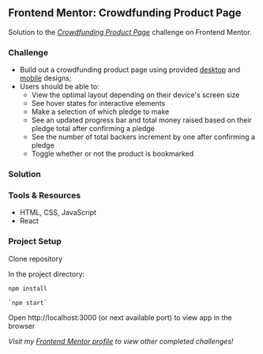 ## Frontend Mentor: Crowdfunding Product Page

Solution to the _[Crowdfunding Product Page](https://www.frontendmentor.io/challenges/crowdfunding-product-page-7uvcZe7ZR)_ challenge on Frontend Mentor.

### Challenge

- Build out a crowdfunding product page using provided [desktop](/fem-assets/design/desktop-design.jpg) and [mobile](/fem-assets/design/mobile-design.jpg) designs;
- Users should be able to:
  - View the optimal layout depending on their device's screen size
  - See hover states for interactive elements
  - Make a selection of which pledge to make
  - See an updated progress bar and total money raised based on their pledge total after confirming a pledge
  - See the number of total backers increment by one after confirming a pledge
  - Toggle whether or not the product is bookmarked

### Solution

### Tools & Resources

- HTML, CSS, JavaScript
- React

### Project Setup

Clone repository

In the project directory:

```sh
npm install
```

```sh
`npm start`
```

Open http://localhost:3000 (or next available port) to view app in the browser

_Visit my [Frontend Mentor profile](https://www.frontendmentor.io/profile/tinuola) to view other completed challenges!_
